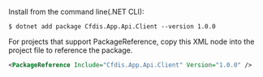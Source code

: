 Install from the command line(.NET CLI):
```shell
$ dotnet add package Cfdis.App.Api.Client --version 1.0.0
```


For projects that support PackageReference, copy this XML node into the project file to reference the package.

```xml
<PackageReference Include="Cfdis.App.Api.Client" Version="1.0.0" />
